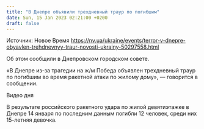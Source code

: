 ```yaml
---
title: "В Днепре объявили трехдневный траур по погибшим"
date: Sun, 15 Jan 2023 02:21:00 +0200
draft: false
---
```

Источник: Новое Время https://nv.ua/ukraine/events/terror-v-dnepre-obyavlen-trehdnevnyy-traur-novosti-ukrainy-50297558.html


Об этом сообщили в Днепровском городском совете.

«В Днепре из-за трагедии на ж/м Победа объявлен трехдневный траур по погибшим во время ракетной атаки по жилому дому», — говорится в сообщении.

 Видео дня   

В результате российского ракетного удара по жилой девятиэтажке в Днепре 14 января по последним данным погибли 12 человек, среди них 15-летняя девочка.

